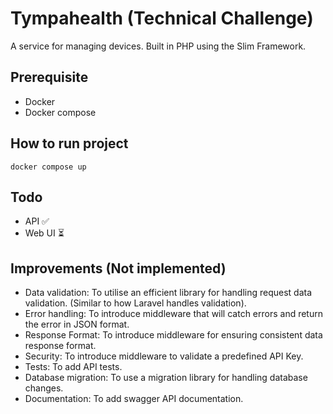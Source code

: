 # Tympahealth (Technical Challenge)

A service for managing devices. Built in PHP using the Slim Framework.

## Prerequisite

- Docker
- Docker compose

## How to run project

```
docker compose up
```

## Todo

- API ✅
- Web UI ⏳

## Improvements (Not implemented)

- Data validation: To utilise an efficient library for handling request data validation. (Similar to how Laravel handles validation).
- Error handling: To introduce middleware that will catch errors and return the error in JSON format.
- Response Format: To introduce middleware for ensuring consistent data response format.
- Security: To introduce middleware to validate a predefined API Key.
- Tests: To add API tests.
- Database migration: To use a migration library for handling database changes.
- Documentation: To add swagger API documentation.
